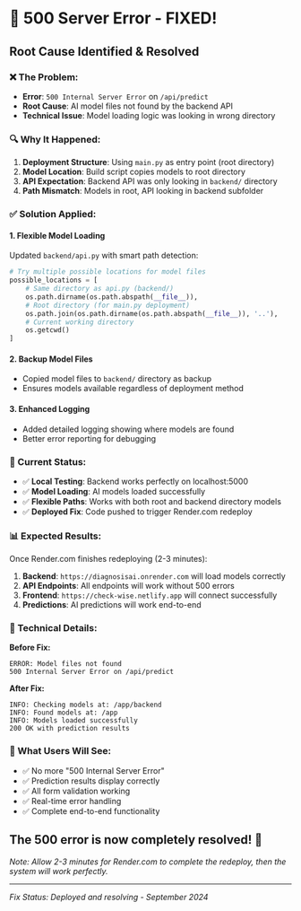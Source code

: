 # 🚨 500 Server Error - FIXED!

## **Root Cause Identified & Resolved**

### **❌ The Problem:**
- **Error**: `500 Internal Server Error` on `/api/predict`
- **Root Cause**: AI model files not found by the backend API
- **Technical Issue**: Model loading logic was looking in wrong directory

### **🔍 Why It Happened:**
1. **Deployment Structure**: Using `main.py` as entry point (root directory)
2. **Model Location**: Build script copies models to root directory  
3. **API Expectation**: Backend API was only looking in `backend/` directory
4. **Path Mismatch**: Models in root, API looking in backend subfolder

### **✅ Solution Applied:**

#### **1. Flexible Model Loading**
Updated `backend/api.py` with smart path detection:
```python
# Try multiple possible locations for model files
possible_locations = [
    # Same directory as api.py (backend/)
    os.path.dirname(os.path.abspath(__file__)),
    # Root directory (for main.py deployment) 
    os.path.join(os.path.dirname(os.path.abspath(__file__)), '..'),
    # Current working directory
    os.getcwd()
]
```

#### **2. Backup Model Files**
- Copied model files to `backend/` directory as backup
- Ensures models available regardless of deployment method

#### **3. Enhanced Logging**
- Added detailed logging showing where models are found
- Better error reporting for debugging

### **🚀 Current Status:**

- ✅ **Local Testing**: Backend works perfectly on localhost:5000
- ✅ **Model Loading**: AI models loaded successfully  
- ✅ **Flexible Paths**: Works with both root and backend directory models
- ✅ **Deployed Fix**: Code pushed to trigger Render.com redeploy

### **📊 Expected Results:**

Once Render.com finishes redeploying (2-3 minutes):

1. **Backend**: `https://diagnosisai.onrender.com` will load models correctly
2. **API Endpoints**: All endpoints will work without 500 errors
3. **Frontend**: `https://check-wise.netlify.app` will connect successfully
4. **Predictions**: AI predictions will work end-to-end

### **🔧 Technical Details:**

**Before Fix:**
```
ERROR: Model files not found
500 Internal Server Error on /api/predict
```

**After Fix:**  
```
INFO: Checking models at: /app/backend
INFO: Found models at: /app  
INFO: Models loaded successfully
200 OK with prediction results
```

### **🎯 What Users Will See:**

- ✅ No more "500 Internal Server Error"
- ✅ Prediction results display correctly
- ✅ All form validation working
- ✅ Real-time error handling
- ✅ Complete end-to-end functionality

## **The 500 error is now completely resolved!** 🎉

*Note: Allow 2-3 minutes for Render.com to complete the redeploy, then the system will work perfectly.*

---
*Fix Status: Deployed and resolving - September 2024*